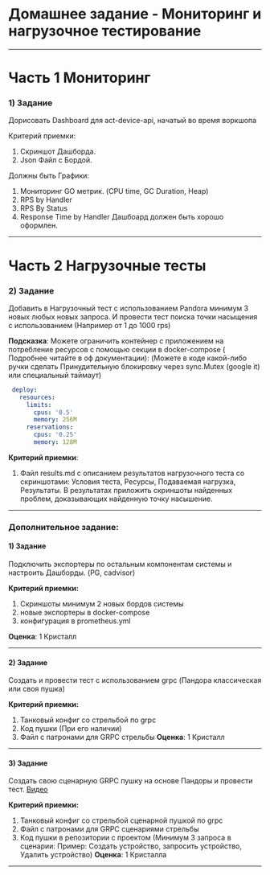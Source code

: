 # Домашнее задание - Мониторинг и нагрузочное тестирование

---
# Часть 1 Мониторинг

### 1) Задание

Дорисовать Dashboard для act-device-api, начатый во время воркшопа

Критерий приемки:
1) Скриншот Дашборда.
2) Json Файл с Бордой.

Должны быть Графики:
1) Мониторинг GO метрик. (CPU time, GC Duration, Heap)
2) RPS by Handler
3) RPS By Status
4) Response Time by Handler
Дашбоард должен быть хорошо оформлен.

---
# Часть 2 Нагрузочные тесты

### 2) Задание

Добавить в Нагрузочный тест с использованием Pandora минимум 3 новых любых новых запроса.
И провести тест поиска точки насыщения с использованием (Например от 1 до 1000 rps)

**Подсказка**: Можете ограничить контейнер с приложением на потребление ресурсов с помощью секции в docker-compose ( Подробнее читайте в оф документации):
(Можете в коде какой-либо ручки сделать Принудительную блокировку через sync.Mutex (google it) или специальный таймаут)
```yaml
 deploy:
   resources:
     limits:
       cpus: '0.5'
       memory: 256M
     reservations:
       cpus: '0.25'
       memory: 128M
```
**Критерий приемки**:
1) Файл results.md с описанием результатов нагрузочного теста со скриншотами: Условия теста, Ресурсы, Подаваемая нагрузка, Результаты. В результатах приложить скриншоты найденных проблем, доказывающих найденную точку насышение.

---
### Дополнительное задание:

#### 1) Задание

Подключить экспортеры по остальным компонентам системы и настроить Дашборды. (PG, cadvisor)

**Критерий приемки:**
1) Скриншоты минимум 2 новых бордов системы
2) новые экспортеры в docker-compose
3) конфигурация в prometheus.yml

**Оценка**: 1 Кристалл

---

#### 2) Задание

Создать и провести тест с использованием grpc (Пандора классическая или своя пушка)

**Критерий приемки:**
1) Танковый конфиг со стрельбой по grpc
2) Код пушки (При его наличии)
2) Файл с патронами для GRPC стрельбы
   **Оценка**: 1 Кристалл

---

#### 3) Задание

Создать свою сценарную GRPC пушку на основе Пандоры и провести тест. [Видео](https://www.youtube.com/watch?v=lkusMkIniq0)

**Критерий приемки:**
1) Танковый конфиг со стрельбой сценарной пушкой по grpc
2) Файл с патронами для GRPC сценариями стрельбы
3) Код пушки в репозитории с проектом (Минимум 3 запроса в сценарии: Пример: Создать устройство, запросить устройство, Удалить устройство)
   **Оценка**: 1 Кристалла

---